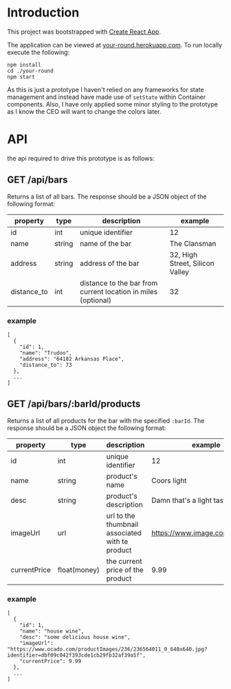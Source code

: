 # Introduction

This project was bootstrapped with [Create React App](https://github.com/facebookincubator/create-react-app).

The application can be viewed at [your-round.herokuapp.com](your-round.herokuapp.com).
To run locally execute the following:

```
npm install
cd ./your-round
npm start
```

As this is just a prototype I haven't relied on any frameworks for state management and instead have made use of ```setState``` within Container components. Also, I have only applied some minor styling to the prototype as I know the CEO will want to change the colors later.

# API

the api required to drive this prototype is as follows: 

## GET /api/bars

Returns a list of all bars. The response should be a JSON object of the following format: 

property|type|description|example
--------|----|-----------|-------
id|int|unique identifier|12
name|string|name of the bar|The Clansman
address|string|address of the bar|32, High Street, Silicon Valley
distance_to|int|distance to the bar from current location in miles (optional)|32

### example

```
[
  {
    "id": 1,
    "name": "Trudoo",
    "address": "64182 Arkansas Place",
    "distance_to": 73
  }, 
  ...
]
```

## GET /api/bars/:barId/products

Returns a list of all products for the bar with the specified ```:barId```. The response should be a JSON object the following format:

property|type|description|example
--------|----|-----------|-------
id|int|unique identifier|12
name|string|product's name|Coors light
desc|string|product's description|Damn that's a light tasting beer
imageUrl|url|url to the thumbnail associated with te product|https://www.image.com/beer.png
currentPrice|float(money)|the current price of the product| 9.99

### example

```
[
  {
    "id": 1,
    "name": "house wine",
    "desc": "some delicious house wine",
    "imageUrl": "https://www.ocado.com/productImages/236/236564011_0_640x640.jpg?identifier=dbf09c042f393cde1cb29fb32af39a5f",
    "currentPrice": 9.99
  },
  ...
]
```




